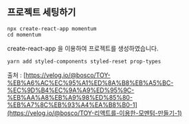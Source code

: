 ## 프로젝트 세팅하기

```
npx create-react-app momentum
cd momentum
```

create-react-app 을 이용하여 프로젝트를 생성하였습니다.

```
yarn add styled-components styled-reset prop-types
```





출처 : [https://velog.io/@bosco/TOY-%EB%A6%AC%EC%95%A1%ED%8A%B8%EB%A5%BC-%EC%9D%B4%EC%9A%A9%ED%95%9C-%EB%AA%A8%EB%A9%98%ED%85%80-%EB%A7%8C%EB%93%A4%EA%B8%B0-1](https://velog.io/@bosco/TOY-리액트를-이용한-모멘텀-만들기-1)

